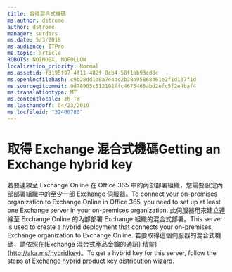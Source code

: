 ```yaml
---
title: 取得混合式機碼
ms.author: dstrome
author: dstrome
manager: serdars
ms.date: 5/3/2018
ms.audience: ITPro
ms.topic: article
ROBOTS: NOINDEX, NOFOLLOW
localization_priority: Normal
ms.assetid: f3195f97-4f11-482f-8cb4-58f1ab93cd8c
ms.openlocfilehash: c9b28dd1a8a7e4ac2b38a95868461e2f1d137f1d
ms.sourcegitcommit: 9d78905c512192ffc4675468abd2efc5f2e4baf4
ms.translationtype: MT
ms.contentlocale: zh-TW
ms.lasthandoff: 04/23/2019
ms.locfileid: "32400780"
---
```

# <a name="getting-an-exchange-hybrid-key"></a><span data-ttu-id="3f048-102">取得 Exchange 混合式機碼</span><span class="sxs-lookup"><span data-stu-id="3f048-102">Getting an Exchange hybrid key</span></span>

<span data-ttu-id="3f048-103">若要連線至 Exchange Online 在 Office 365 中的內部部署組織，您需要設定內部部署組織中的至少一部 Exchange 伺服器。</span><span class="sxs-lookup"><span data-stu-id="3f048-103">To connect your on-premises organization to Exchange Online in Office 365, you need to set up at least one Exchange server in your on-premises organization.</span></span> <span data-ttu-id="3f048-104">此伺服器用來建立連線至 Exchange Online 的內部部署 Exchange 組織的混合式部署。</span><span class="sxs-lookup"><span data-stu-id="3f048-104">This server is used to create a hybrid deployment that connects your on-premises Exchange organization to Exchange Online.</span></span> <span data-ttu-id="3f048-105">若要取得這個伺服器的混合式機碼，請依照在[Exchange 混合式產品金鑰的通訊] 精靈](http://aka.ms/hybridkey)。</span><span class="sxs-lookup"><span data-stu-id="3f048-105">To get a hybrid key for this server, follow the steps at [Exchange hybrid product key distribution wizard](http://aka.ms/hybridkey).</span></span>
  

